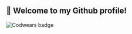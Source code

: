 ## 👋 Welcome to my Github profile!
![Codwears badge](https://www.codewars.com/users/Roubaveronika/badges/large)

<!--
**Roubaveronika/Roubaveronika** is a ✨ _special_ ✨ repository because its `README.md` (this file) appears on your GitHub profile.

Here are some ideas to get you started:

- 🔭 I’m currently working on ...
- 🤔 I’m looking for help with ...
- 💬 Ask me about ...
- 📫 How to reach me: ...
- 😄 Pronouns: ...
- ⚡ Fun fact: ...
-->
